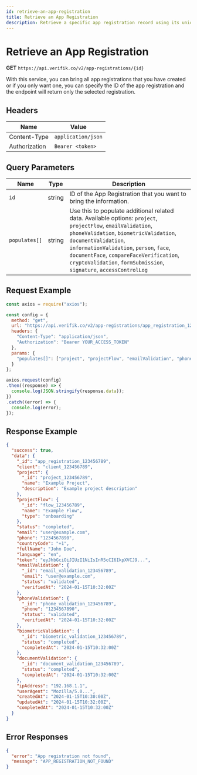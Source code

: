 ```yaml
---
id: retrieve-an-app-registration
title: Retrieve an App Registration
description: Retrieve a specific app registration record using its unique identifier
---
```


# Retrieve an App Registration

**GET** `https://api.verifik.co/v2/app-registrations/{id}`

With this service, you can bring all app registrations that you have created or if you only want one, you can specify the ID of the app registration and the endpoint will return only the selected registration.

## Headers

| Name          | Value              |
| ------------- | ------------------ |
| Content-Type  | `application/json` |
| Authorization | `Bearer <token>`   |

## Query Parameters

| Name          | Type   | Description                                                                                    |
| ------------- | ------ | ---------------------------------------------------------------------------------------------- |
| `id`          | string | ID of the App Registration that you want to bring the information.                             |
| `populates[]` | string | Use this to populate additional related data. Available options: `project`, `projectFlow`, `emailValidation`, `phoneValidation`, `biometricValidation`, `documentValidation`, `informationValidation`, `person`, `face`, `documentFace`, `compareFaceVerification`, `cryptoValidation`, `formSubmission`, `signature`, `accessControlLog` |

## Request Example

```javascript
const axios = require("axios");

const config = {
  method: "get",
  url: "https://api.verifik.co/v2/app-registrations/app_registration_123456789",
  headers: {
    "Content-Type": "application/json",
    "Authorization": "Bearer YOUR_ACCESS_TOKEN"
  },
  params: {
    "populates[]": ["project", "projectFlow", "emailValidation", "phoneValidation", "biometricValidation", "documentValidation"]
  }
};

axios.request(config)
.then((response) => {
  console.log(JSON.stringify(response.data));
})
.catch((error) => {
  console.log(error);
});
```

## Response Example

```json
{
  "success": true,
  "data": {
    "_id": "app_registration_123456789",
    "client": "client_123456789",
    "project": {
      "_id": "project_123456789",
      "name": "Example Project",
      "description": "Example project description"
    },
    "projectFlow": {
      "_id": "flow_123456789",
      "name": "Example Flow",
      "type": "onboarding"
    },
    "status": "completed",
    "email": "user@example.com",
    "phone": "1234567890",
    "countryCode": "+1",
    "fullName": "John Doe",
    "language": "en",
    "token": "eyJhbGciOiJIUzI1NiIsInR5cCI6IkpXVCJ9...",
    "emailValidation": {
      "_id": "email_validation_123456789",
      "email": "user@example.com",
      "status": "validated",
      "verifiedAt": "2024-01-15T10:32:00Z"
    },
    "phoneValidation": {
      "_id": "phone_validation_123456789",
      "phone": "1234567890",
      "status": "validated",
      "verifiedAt": "2024-01-15T10:32:00Z"
    },
    "biometricValidation": {
      "_id": "biometric_validation_123456789",
      "status": "completed",
      "completedAt": "2024-01-15T10:32:00Z"
    },
    "documentValidation": {
      "_id": "document_validation_123456789",
      "status": "completed",
      "completedAt": "2024-01-15T10:32:00Z"
    },
    "ipAddress": "192.168.1.1",
    "userAgent": "Mozilla/5.0...",
    "createdAt": "2024-01-15T10:30:00Z",
    "updatedAt": "2024-01-15T10:32:00Z",
    "completedAt": "2024-01-15T10:32:00Z"
  }
}
```

## Error Responses

```json
{
  "error": "App registration not found",
  "message": "APP_REGISTRATION_NOT_FOUND"
}
```
